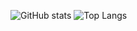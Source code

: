 ![GitHub stats](https://github-readme-stats.vercel.app/api?username=PlatonSterh&show_icons=true&theme=tokyonight)
![Top Langs](https://github-readme-stats.vercel.app/api/top-langs/?username=PlatonSterh&theme=tokyonight)
